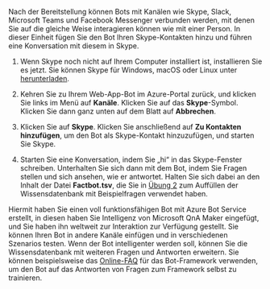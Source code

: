 Nach der Bereitstellung können Bots mit Kanälen wie Skype, Slack, Microsoft Teams und Facebook Messenger verbunden werden, mit denen Sie auf die gleiche Weise interagieren können wie mit einer Person. In dieser Einheit fügen Sie den Bot Ihren Skype-Kontakten hinzu und führen eine Konversation mit diesem in Skype.

1. Wenn Skype noch nicht auf Ihrem Computer installiert ist, installieren Sie es jetzt. Sie können Skype für Windows, macOS oder Linux unter [herunterladen](https://www.skype.com/en/download-skype/skype-for-computer/).

1. Kehren Sie zu Ihrem Web-App-Bot im Azure-Portal zurück, und klicken Sie links im Menü auf **Kanäle**. Klicken Sie auf das **Skype**-Symbol. Klicken Sie dann ganz unten auf dem Blatt auf **Abbrechen**.

1. Klicken Sie auf **Skype**. Klicken Sie anschließend auf **Zu Kontakten hinzufügen**, um den Bot als Skype-Kontakt hinzuzufügen, und starten Sie Skype.

1. Starten Sie eine Konversation, indem Sie „hi“ in das Skype-Fenster schreiben. Unterhalten Sie sich dann mit dem Bot, indem Sie Fragen stellen und sich ansehen, wie er antwortet. Halten Sie sich dabei an den Inhalt der Datei **Factbot.tsv**, die Sie in [Übung 2](#Exercise2) zum Auffüllen der Wissensdatenbank mit Beispielfragen verwendet haben.

Hiermit haben Sie einen voll funktionsfähigen Bot mit Azure Bot Service erstellt, in diesen haben Sie Intelligenz von Microsoft QnA Maker eingefügt, und Sie haben ihn weltweit zur Interaktion zur Verfügung gestellt. Sie können Ihren Bot in andere Kanäle einfügen und in verschiedenen Szenarios testen. Wenn der Bot intelligenter werden soll, können Sie die Wissensdatenbank mit weiteren Fragen und Antworten erweitern. Sie können beispielsweise das [Online-FAQ](https://docs.microsoft.com/azure/bot-service/bot-service-resources-bot-framework-faq?view=azure-bot-service-3.0) für das Bot-Framework verwenden, um den Bot auf das Antworten von Fragen zum Framework selbst zu trainieren.
